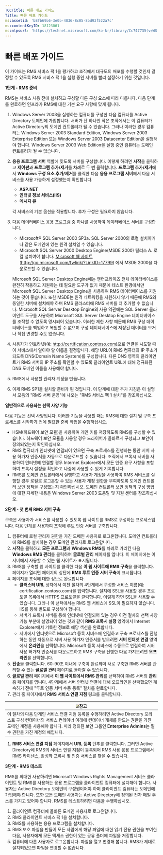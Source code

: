 ```yaml
---
TOCTitle: 빠른 배포 가이드
Title: 빠른 배포 가이드
ms:assetid: 'b8fb69b6-3e0b-4836-8c05-8bd93f522a7c'
ms:contentKeyID: 18123061
ms:mtpsurl: 'https://technet.microsoft.com/ko-kr/library/Cc747735(v=WS.10)'
---
```


빠른 배포 가이드
================

이 가이드는 RMS 서비스 팩 1을 평가하고 조직에서 대규모의 배포를 수행할 것인지 결정할 수 있도록 RMS 서비스 팩 1을 실행 중인 서버를 빨리 설정하기 위한 것입니다.

**1단계 - RMS 준비**

RMS는 서비스 사용 전에 설치하고 구성할 다른 구성 요소에 따라 다릅니다. 다음 단계를 완료하면 인프라가 RMS에 대한 기본 요구 사항에 맞게 됩니다.

1.  Windows Server 2003을 실행하는 컴퓨터를 구성한 다음 컴퓨터를 Active Directory 도메인에 가입합니다. 서버가 단 하나인 작은 조직에서는 이 컴퓨터가 Active Directory의 도메인 컨트롤러가 될 수 있습니다. 그러나 이러한 경우 컴퓨터는 Windows Server 2003 Standard Edition, Windows Server 2003 Enterprise Edition 또는 Windows Server 2003 Datacenter Edition을 실행해야 합니다. Windows Server 2003 Web Edition을 실행 중인 컴퓨터는 도메인 컨트롤러가 될 수 없습니다.
2.  **응용 프로그램 서버** 역할에 맞도록 서버를 구성합니다. 이렇게 하려면 **시작**을 클릭하고 **제어판**과 **프로그램 추가/제거**를 차례로 두 번 클릭합니다. **프로그램 추가/제거**에서 **Windows 구성 요소 추가/제거**를 클릭한 다음 **응용 프로그램 서버**에서 다음 서비스를 사용 가능하게 설정했는지 확인합니다.
    -   **ASP.NET**
    -   **인터넷 정보 서비스(IIS)**
    -   **메시지 큐**

    각 서비스의 기본 옵션을 적용합니다. 추가 구성은 필요하지 않습니다.
3.  다음 데이터베이스 응용 프로그램 중 하나를 사용하여 데이터베이스 서버를 구성합니다.
    -   Microsoft® SQL Server 2000 SP3a. SQL Server 2000의 로컬 설치이거나 같은 도메인에 있는 원격 설치일 수 있습니다.
    -   Microsoft SQL Server 2000 Desktop Engine(MSDE 2000) 릴리스 A. 로컬 설치여야 합니다. [Microsoft 웹 사이트](http://go.microsoft.com/fwlink/?linkid=17799)(http://go.microsoft.com/fwlink/?LinkID=17799) 에서 MSDE 2000을 다운로드할 수 있습니다.

    Microsoft SQL Server Desktop Engine에는 엔터프라이즈 전체 데이터베이스를 완전히 작동하고 지원하는 데 필요한 도구가 없기 때문에 테스트 환경에서만 Microsoft SQL Server Desktop Engine을 사용하여 RMS 데이터베이스를 지원하는 것이 좋습니다. 또한 MSDE는 원격 네트워킹을 지원하지 않기 때문에 RMS와 동일한 서버에 설치해야 하며 RMS 클러스터에 RMS 서버를 더 추가할 수 없습니다. Microsoft SQL Server Desktop Engine의 사용 약관에는 SQL Server 클라이언트 도구를 사용하여 Microsoft SQL Server Desktop Engine 데이터베이스를 조작할 수 없도록 명시되어 있습니다. 이러한 제한 사항 때문에 RMS 구성 데이터베이스를 백업하고 복원할 수 없으며 구성 데이터베이스에 저장된 데이터를 보거나 직접 변경할 수도 없습니다.
4.  사용자가 인트라넷(예: http://certification.contoso.com)으로 연결을 시도할 때 이 서비스에서 알아야 할 이름을 결정합니다. 해당 URL이 RMS 컴퓨터의 IP 주소가 되도록 DNS(Domain Name System)를 구성합니다. 다른 DNS 영역의 클라이언트가 RMS 서버의 IP 주소를 확인할 수 있도록 클라이언트 URL에 대해 정규화된 DNS 도메인 이름을 사용해야 합니다.
5.  RMS에서 사용할 관리자 계정을 만듭니다.
6.  이제 RMS SP1을 설치할 준비가 된 것입니다. 이 단계에 대한 추가 지침은 이 설명서 모음의 "RMS 서버 운영"에 나오는 "RMS 서비스 팩 1 설치"를 참조하십시오.

**일반적으로 사용되는 선택 사양 기능**

다음 기능은 선택 사양입니다. 이러한 기능을 사용할 때는 RMS에 대한 설치 및 구축 프로세스를 시작하기 전에 필요한 준비 작업을 수행하십시오.

-   HSM(하드웨어 보안 모듈)을 사용하여 개인 키를 저장하도록 RMS를 구성할 수 있습니다. 하드웨어 보안 모듈을 사용할 경우 드라이버가 올바르게 구성되고 보안이 정의되었는지 확인하십시오.
-   RMS 컴퓨터가 인터넷에 연결되어 있으면 구축 프로세스를 진행하는 동안 서버 사용 허가자 인증서를 자동으로 다운로드할 수 있습니다. 조직에서 프록시 서버를 사용하여 인터넷에 연결할 경우 Internet Explorer에서 모든 인증 요구 사항을 포함하여 프록시 설정을 확인하고 나중에 사용할 수 있게 기록합니다.
-   RMS를 도메인 컨트롤러에서 실행하고 사용자 계정을 사용하여 RMS 서비스를 실행할 경우 로컬로 로그온할 수 있는 사용자 계정 권한을 부여하도록 도메인 컨트롤러 보안 정책을 구성했는지 확인하십시오. 도메인 컨트롤러 보안 정책의 구성 방법에 대한 자세한 내용은 Windows Server 2003 도움말 및 지원 센터를 참조하십시오.

**2단계 - 첫 번째 RMS 서버 구축**

구축은 사용자가 서비스를 사용할 수 있도록 웹 사이트를 RMS로 구성하는 프로세스입니다. 다음 단계를 사용하여 조직에 루트 인증 서버를 구축합니다.

1.  컴퓨터에 로컬 관리자 권한을 가진 도메인 사용자로 로그온합니다. 도메인 컨트롤러에 RMS를 설치하는 경우 도메인 관리자로 로그온합니다.
2.  **시작**을 클릭하고 **모든 프로그램**과 **Windows RMS**를 차례로 가리킨 다음 **Windows RMS 관리**를 클릭하여 **글로벌 관리** 페이지를 엽니다. 이 페이지에는 이 서버에서 사용할 수 있는 웹 사이트가 표시됩니다.
3.  RMS를 구축할 웹 사이트를 클릭한 다음 **이 웹 사이트에 RMS 구축**을 클릭합니다. 페이지가 열리면 페이지의 상단에 **RMS 루트 인증 서버 구축**이 표시됩니다.
4.  페이지를 조직에 대한 정보로 완료합니다.
    -   **클러스터 URL** 상자에서 이전 절차의 4단계에서 구성한 서비스 이름(예: certification.contoso.com)을 입력합니다. 설치에 SSL을 사용할 경우 프로토콜 목록에서 HTTPS 프로토콜을 클릭합니다. 이렇게 하면 SSL을 사용할 수 있습니다. 그러나 이 선택에서는 RMS 웹 서비스에 SSL이 필요하지 않습니다. IIS를 통해 별도로 구성해야 합니다.
    -   서버가 프록시 서버를 통해 인터넷에 연결되어 있는 경우 이전 절차의 선택 사양 기능 부분에 설명되어 있는 것과 같이 **RMS 프록시 설정** 영역에서 Internet Explorer에서 기록한 정보로 해당 섹션을 완료합니다.
    -   서버에서 인터넷으로 Microsoft 등록 서비스에 연결하고 구축 프로세스를 진행하는 동안 자동으로 서버 사용 허가자 인증서를 받으려면 **서버 인터넷 연결** 영역에서 **온라인**을 선택합니다. Microsoft 등록 서비스에 수동으로 연결하여 서버 사용 허가자 인증서를 다운로드하고 RMS 구축을 진행한 다음 가져오려면 **오프라인**을 선택합니다.
5.  **전송**을 클릭합니다.
    60-90초 이내에 구축이 완료되며 새로 구축한 RMS 서버를 관리할 수 있는 **글로벌 관리** 페이지로 돌아갈 수 있습니다.
6.  **글로벌 관리** 페이지에서 **이 웹 사이트에서 RMS 관리**를 선택하여 RMS 서버의 **관리** 홈 페이지를 엽니다.
    4단계에서 서버 인터넷 연결에 대해 오프라인을 선택했으면 계속하기 전에 "루트 인증 서버 수동 등록" 절차를 완료합니다.
7.  관리 홈 페이지에서 **RMS 서비스 연결 지점** 링크를 클릭합니다.

| ![](images/Cc747735.note(WS.10).gif)참고                                                                                                                                                                                                         |
|-------------------------------------------------------------------------------------------------------------------------------------------------------------------------------------------------------------------------------------------------------------------------------|
| 이 절차의 다음 단계인 서비스 연결 지점 등록을 수행하려면 Active Directory 포리스트 구성 컨테이너의 서비스 컨테이너 아래에 컨테이너 개체를 만드는 권한을 가진 도메인 계정을 사용해야 합니다. 미리 정의된 보안 그룹인 **Enterprise Admins**는 필수 권한을 가진 계정의 예입니다. |

1.  **RMS 서비스 연결 지점** 페이지에서 **URL 등록** 단추를 클릭합니다. 그러면 Active Directory에 RMS의 서비스 연결 지점이 등록되어 RMS 사용 응용 프로그램에서 RMS 라이센스, 활성화 프록시 및 인증 서비스를 찾을 수 있습니다. 

**3단계 - RMS 테스트**

RMS를 최대한 사용하려면 Microsoft Windows Rights Management 서비스 클라이언트 및 RMS를 사용하는 응용 프로그램을 클라이언트 컴퓨터에 설치해야 합니다. 사용자는 Active Directory 도메인의 구성원이어야 하며 클라이언트 컴퓨터는 도메인에 가입해야 합니다. 또한 모든 도메인 사용자는 Active Directory에 정의된 전자 메일 주소를 가지고 있어야 합니다. RMS를 테스트하려면 다음을 수행하십시오.

1.  클라이언트 컴퓨터에 올바른 도메인 사용자로 로그온합니다.
2.  RMS 클라이언트 서비스 팩 1을 설치합니다.
3.  RMS를 사용하는 응용 프로그램을 설치합니다.
4.  RMS 보호 파일을 만들어 모든 사람에게 해당 파일에 대한 읽기 전용 권한을 부여한 다음, 사용자에게 모든 액세스 권한이 있는 공유 폴더에 파일을 저장합니다.
5.  컴퓨터에 다른 사용자로 로그온합니다. 파일을 열고 변경해 봅니다. RMS가 제대로 설치되었으면 파일을 변경할 수 없습니다.
